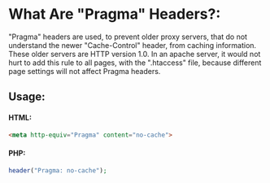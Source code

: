 # What Are "Pragma" Headers?:
"Pragma" headers are used, to prevent older proxy servers, that do not understand the newer "Cache-Control" header, from caching information. These older servers are HTTP version 1.0. In an apache server, it would not hurt to add this rule to all pages, with the ".htaccess" file, because different page settings will not affect Pragma headers.

## Usage:

#### HTML:
```html
<meta http-equiv="Pragma" content="no-cache">
```

#### PHP:
```php
header("Pragma: no-cache");
```
